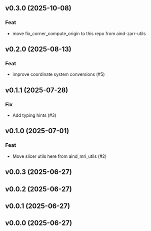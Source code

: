 ## v0.3.0 (2025-10-08)

### Feat

- move fix_corner_compute_origin to this repo from aind-zarr-utils

## v0.2.0 (2025-08-13)

### Feat

- improve coordinate system conversions (#5)

## v0.1.1 (2025-07-28)

### Fix

- Add typing hints (#3)

## v0.1.0 (2025-07-01)

### Feat

- Move slicer utils here from aind_mri_utils (#2)

## v0.0.3 (2025-06-27)

## v0.0.2 (2025-06-27)

## v0.0.1 (2025-06-27)

## v0.0.0 (2025-06-27)
